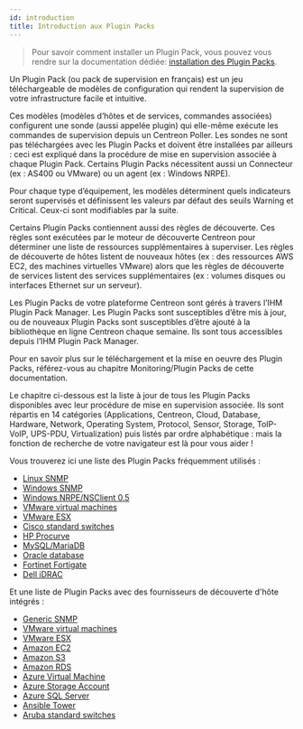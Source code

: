 ```yaml
---
id: introduction
title: Introduction aux Plugin Packs
---
```


> Pour savoir comment installer un Plugin Pack, vous pouvez vous rendre sur la documentation dédiée: 
> [installation des Plugin Packs](../../monitoring/pluginpacks.md).

Un Plugin Pack (ou pack de supervision en français) est un jeu téléchargeable
de modèles de configuration qui rendent la supervision de votre infrastructure
facile et intuitive.

Ces modèles (modèles d’hôtes et de services, commandes associées) configurent
une sonde (aussi appelée plugin) qui elle-même exécute les commandes de
supervision depuis un Centreon Poller. Les sondes ne sont pas téléchargées avec
les Plugin Packs et doivent être installées par ailleurs : ceci est expliqué
dans la procédure de mise en supervision associée à chaque Plugin Pack.
Certains Plugin Packs nécessitent aussi un Connecteur (ex : AS400 ou VMware)
ou un agent (ex : Windows NRPE).

Pour chaque type d’équipement, les modèles déterminent quels indicateurs seront
supervisés et définissent les valeurs par défaut des seuils Warning et
Critical. Ceux-ci sont modifiables par la suite.

Certains Plugin Packs contiennent aussi des règles de découverte. Ces règles
sont exécutées par le moteur de découverte Centreon pour déterminer une liste
de ressources supplémentaires à superviser. Les règles de découverte de hôtes
listent de nouveaux hôtes (ex : des ressources AWS EC2, des machines virtuelles
VMware) alors que les règles de découverte de services listent des services
supplémentaires (ex : volumes disques ou interfaces Ethernet sur un serveur).

Les Plugin Packs de votre plateforme Centreon sont gérés à travers l’IHM Plugin
Pack Manager. Les Plugin Packs sont susceptibles d’être mis à jour, ou de
nouveaux Plugin Packs sont susceptibles d’être ajouté à la bibliothèque en
ligne Centreon chaque semaine. Ils sont tous accessibles depuis l’IHM Plugin
Pack Manager.

Pour en savoir plus sur le téléchargement et la mise en oeuvre des Plugin
Packs, référez-vous au chapitre Monitoring/Plugin Packs de cette documentation.

Le chapitre ci-dessous est la liste à jour de tous les Plugin Packs disponibles
avec leur procédure de mise en supervision associée. Ils sont répartis en 14
catégories (Applications, Centreon, Cloud, Database, Hardware, Network,
Operating System, Protocol, Sensor, Storage, ToIP-VoIP, UPS-PDU,
Virtualization) puis listés par ordre alphabétique : mais la fonction de
recherche de votre navigateur est là pour vous aider !

Vous trouverez ici une liste des Plugin Packs fréquemment utilisés :

  - [Linux SNMP](procedures/operatingsystems-linux-snmp.md)
  - [Windows SNMP](procedures/operatingsystems-windows-snmp.md)
  - [Windows NRPE/NSClient 0.5](procedures/operatingsystems-windows-nsclient-05-nrpe.md)
  - [VMware virtual machines](procedures/virtualization-vmware2-vm.md)
  - [VMware ESX](procedures/virtualization-vmware2-esx.md)
  - [Cisco standard switches](procedures/network-cisco-standard-snmp.md)
  - [HP Procurve](procedures/network-switchs-hp-procurve-snmp.md)
  - [MySQL/MariaDB](procedures/applications-databases-mysql.md)
  - [Oracle database](procedures/applications-databases-oracle.md)
  - [Fortinet Fortigate](procedures/network-firewalls-fortinet-fortigate-snmp.md)
  - [Dell iDRAC](procedures/hardware-servers-dell-idrac-snmp.md)

Et une liste de Plugin Packs avec des fournisseurs de découverte d'hôte
intégrés :

  - [Generic SNMP](procedures/applications-protocol-snmp.md)
  - [VMware virtual machines](procedures/virtualization-vmware2-vm.md)
  - [VMware ESX](procedures/virtualization-vmware2-esx.md)
  - [Amazon EC2](procedures/cloud-aws-ec2.md)
  - [Amazon S3](procedures/cloud-aws-s3.md)
  - [Amazon RDS](procedures/cloud-aws-rds.md)
  - [Azure Virtual Machine](procedures/cloud-azure-compute-virtualmachine.md)
  - [Azure Storage Account](procedures/cloud-azure-storage-storageaccount.md)
  - [Azure SQL Server](procedures/cloud-azure-database-sqlserver.md)
  - [Ansible Tower](procedures/applications-ansible-tower.md)
  - [Aruba standard switches](procedures/network-switchs-aruba-standard-snmp.md)
